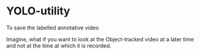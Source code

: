 # YOLO-utility
To save the labelled annotative video

Imagine, what if you want to look at the Object-tracked video at a later time and not at the time at which it is recorded.
